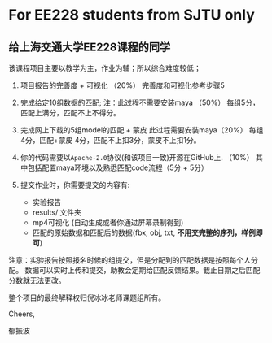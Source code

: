# For EE228 students from SJTU only
## 给上海交通大学EE228课程的同学

该课程项目主要以教学为主，作业为辅；所以综合难度较低；

1. 项目报告的完善度 + 可视化 （20%）
完善度和可视化参考步骤5

2. 完成给定10组数据的匹配; 注：此过程不需要安装maya （50%）
每组5分，匹配上满分，匹配不上不得分。

3. 完成网上下载的5组model的匹配 + 蒙皮 此过程需要安装maya（20%）
每组4分，匹配+蒙皮 4分，匹配不上扣3分，蒙皮不上扣1分。

4. 你的代码需要以`Apache-2.0`协议(和该项目一致)开源在GitHub上. （10%）
其中包括配置maya环境以及熟悉匹配code流程（5分 + 5分）

5. 提交作业时，你需要提交的内容有: 
    * 实验报告
    * results/ 文件夹
    * mp4可视化 (自动生成或者你通过屏幕录制得到)
    * 匹配的原始数据和匹配后的数据(fbx, obj, txt, **不用交完整的序列，样例即可**)

注意：实验报告按照报名时候的组提交，但是分配到的匹配数据是按照每个人分配。
数据可以实时上传和提交，助教会定期给匹配反馈结果。截止日期之后匹配分数就无法更改。

整个项目的最终解释权归倪冰冰老师课题组所有。

Cheers,

郁振波
